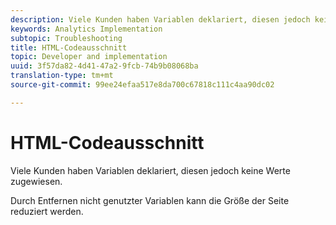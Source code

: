 ```yaml
---
description: Viele Kunden haben Variablen deklariert, diesen jedoch keine Werte zugewiesen.
keywords: Analytics Implementation
subtopic: Troubleshooting
title: HTML-Codeausschnitt
topic: Developer and implementation
uuid: 3f57da82-4d41-47a2-9fcb-74b9b08068ba
translation-type: tm+mt
source-git-commit: 99ee24efaa517e8da700c67818c111c4aa90dc02

---
```



# HTML-Codeausschnitt

Viele Kunden haben Variablen deklariert, diesen jedoch keine Werte zugewiesen.

Durch Entfernen nicht genutzter Variablen kann die Größe der Seite reduziert werden.
